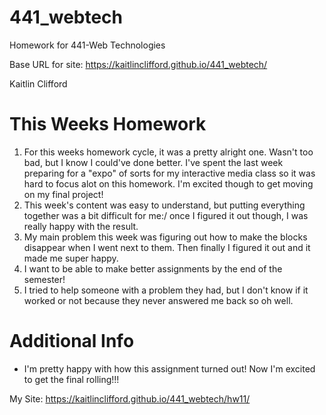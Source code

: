 # 441_webtech
Homework for 441-Web Technologies

Base URL for site:
https://kaitlinclifford.github.io/441_webtech/

Kaitlin Clifford

# This Weeks Homework

1. For this weeks homework cycle, it was a pretty alright one. Wasn't too bad, but I know I could've done better. I've spent the last week preparing for a "expo" of sorts for my interactive media class so it was hard to focus alot on this homework. I'm excited though to get moving on my final project!
2. This week's content was easy to understand, but putting everything together was a bit difficult for me:/ once I figured it out though, I was really happy with the result.
3. My main problem this week was figuring out how to make the blocks disappear when I went next to them. Then finally I figured it out and it made me super happy.
4. I want to be able to make better assignments by the end of the semester!
5. I tried to help someone with a problem they had, but I don't know if it worked or not because they never answered me back so oh well.

# Additional Info
- I'm pretty happy with how this assignment turned out! Now I'm excited to get the final rolling!!!

My Site: https://kaitlinclifford.github.io/441_webtech/hw11/

